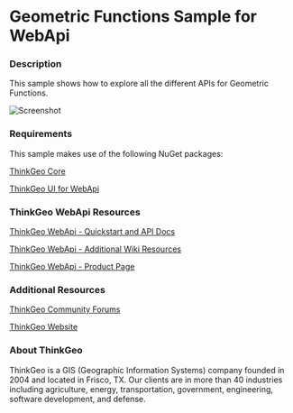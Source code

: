 # Geometric Functions Sample for WebApi

### Description

This sample shows how to explore all the different APIs for Geometric Functions.

![Screenshot](https://gitlab.com/thinkgeo/public/thinkgeo-web-maps/-/raw/master/samples/web-api/GeometricFunctionsSample/ScreenShot.png)

### Requirements
This sample makes use of the following NuGet packages:

[ThinkGeo Core](https://www.nuget.org/packages/ThinkGeo.Core)

[ThinkGeo UI for WebApi](https://www.nuget.org/packages/ThinkGeo.UI.WebApi)

### ThinkGeo WebApi Resources

[ThinkGeo WebApi - Quickstart and API Docs](https://docs.thinkgeo.com/products/web-maps/v12.0/quickstart/#quick-start-display-a-simple-map-on-webapi)

[ThinkGeo WebApi - Additional Wiki Resources](https://wiki.thinkgeo.com/wiki/thinkgeo_web_for_api)

[ThinkGeo WebApi - Product Page](https://www.thinkgeo.com/web-maps)

### Additional Resources

[ThinkGeo Community Forums](http://community.thinkgeo.com/)

[ThinkGeo Website](https://www.thinkgeo.com/)

### About ThinkGeo
ThinkGeo is a GIS (Geographic Information Systems) company founded in 2004 and located in Frisco, TX. Our clients are in more than 40 industries including agriculture, energy, transportation, government, engineering, software development, and defense.